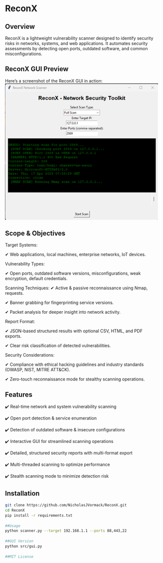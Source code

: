 # ReconX

## Overview
ReconX is a lightweight vulnerability scanner designed to identify security risks in networks, systems, and web applications. It automates security assessments by detecting open ports, outdated software, and common misconfigurations.
## ReconX GUI Preview  
Here’s a screenshot of the ReconX GUI in action:  
![ReconX GUI](https://raw.githubusercontent.com/NicholasJVormack/ReconX/main/ReconXPicture.png)

## Scope & Objectives

Target Systems:

✔ Web applications, local machines, enterprise networks, IoT devices.

Vulnerability Types:

✔ Open ports, outdated software versions, misconfigurations, weak encryption, default credentials.

Scanning Techniques:
✔ Active & passive reconnaissance using Nmap, requests.

✔ Banner grabbing for fingerprinting service versions.

✔ Packet analysis for deeper insight into network activity.

Report Format:

✔ JSON-based structured results with optional CSV, HTML, and PDF exports.

✔ Clear risk classification of detected vulnerabilities.

Security Considerations:

✔ Compliance with ethical hacking guidelines and industry standards (OWASP, NIST, MITRE ATT&CK).

✔ Zero-touch reconnaissance mode for stealthy scanning operations.


## Features
✔️ Real-time network and system vulnerability scanning

✔️ Open port detection & service enumeration

✔️ Detection of outdated software & insecure configurations

✔️ Interactive GUI for streamlined scanning operations

✔️ Detailed, structured security reports with multi-format export

✔️ Multi-threaded scanning to optimize performance

✔️ Stealth scanning mode to minimize detection risk


## Installation
```sh
git clone https://github.com/NicholasJVormack/ReconX.git
cd ReconX
pip install -r requirements.txt

##Usage
python scanner.py --target 192.168.1.1 --ports 88,443,22

##GUI Version
python src/gui.py

##MIT License

